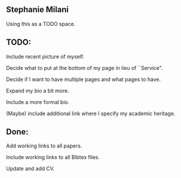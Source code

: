 ## Stephanie Milani

Using this as a TODO space.

## TODO:

Include recent picture of myself.

Decide what to put at the bottom of my page in lieu of ``Service".

Decide if I want to have multiple pages and what pages to have. 

Expand my bio a bit more.

Include a more formal bio. 

(Maybe) include additional link where I specify my academic heritage.

## Done:

Add working links to all papers.

Include working links to all Bibtex files.

Update and add CV.

